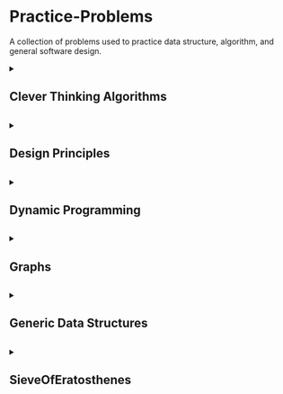 # Practice-Problems

A collection of problems used to practice data structure, algorithm, and general software design.

<details>
  <summary><h2>Clever Thinking Algorithms<h2></summary>

  <details>
    <summary><h3>Duplicate<h3></summary>
  
Given a sorted array, determines if there is a duplicate value in the array

  </details>

  <details>
  <summary><h3>MCSS<h3></summary>

Compute the maximal contiguous subsequence sum of a given array

</details>

<details>
  <summary><h3>PositiveCount<h3></summary>

Write an efficient method that takes a sorted input array of n elements and:

1. Returns true if there are at least k positive elements in the array; otherwise return false
2. Returns the number of positive elements in the array

</details>

<details>
  <summary><h3>TargetSum<h3></summary>
  
Determines if a given sorted array has 1 or 2 values that sum up to a target value.

</details>

</details>

<details>
  <summary><h2>Design Principles<h2></summary>

A collection of programs that are meant to showcase software design principles with different problems

  <details>
    <summary><h3>Diamond<h3></summary>

  Prints a diamond of odd, positive width to the terminal. Focus on Test-Driven Development, Functional Decomposition,
  DRY, and Self-Documenting code practices.

  To run:
  ```
  javac Diamond.java

  java Diamond *n*
  ```

  This folder also includes sample outputs that the program should print based on the certain test case.

  * `output1.txt`- A diamond of width 7
  * `output2.txt` - Any diamond with non-positive width should print
  * `output3.txt` - Any diamond with even length should print

</details>

</details>


<details>
  <summary><h2>Dynamic Programming<h2></summary>

A collection of Dynamic Programming problems. In each of the files, I provide  recursive, memoized, dp, and 
any dp optimization solutions to the problem at hand.

<details>
  <summary><h3>Fibonnaci<h3></summary>

Recursive, Memoized, and DP solutions to find the nth Fibonacci number

To run:
```
javac Fibonacci.java

java Fibonacci *n1 n2 ...*
```

</details>

</details>

<details>
  <summary><h2>Graphs<h2></summary>
  
<details>
  <summary><h3>GraphAL and GraphAM<h3></summary>
  
Adjacency List and Adjacency Matrix representations of a given graph. Nodes are represented *A* to *Z*, so to keep naming conventions, 
0 <= numVertices <= 26

Supports:

* *BFS*
* *DFS* (Recursive and Iterative Versions)
* *isBipartite*
* *countConnectedComponents*
* *Topological Sort*
* *Print*
  
</details>

<details>
  <summary><h3>WeightedGraphAL and WeightedGraphAM<h3></summary>
  
Adjacency List and Adjacency Matrix representations of a given weighted graph. Nodes are represented *A* to *Z*, so to keep naming conventions,
0 <= numVertices <= 26

Supports:

* Find Shortest Cost from a start node to every other node
  * Bellman-Ford
  * Djikstra (Traditional Linear Search and MinHeap Versions)
  * Path Taken
  
</details>

<details>
  <summary><h3>Hamilton<h3></summary>
  
Determines whether a given graph has a Hamiltonian Cycle. Graph is represented as an Adjacency Matrix. Nodes are represented *A* to *Z*, so to keep naming
conventions, 0 <= numVertices <= 26.

</details>
  
</details>

<details>
  <summary><h2>Generic Data Structures<h2></summary>
  
  <details>
    <summary><h3>LinkedList<h3></summary>

My implementation of a Linked List that can store any Comparable data type. Methods include:

* *Node Constructor*
* *headInsert()*
* *tailInsert()*
* *deleteHead()*
* *deleteTail()*
* *sortedInsert()*
* *isEmpty()*
* *isFull()*
* *printList()*
  
  </details>

  <details>
    <summary><h3>Queue<h3></summary>

Implementation of a Queue data structure using the Generic Linked List file above. Methods include:

* *Queue Constructor*
* *enqueue*
* *dequeue*
* *front*
* *isEmpty*
* *isFull*

  </details>

  <details>
    <summary><h3>Stack<h3></summary>

Implementation of a Stack data structure using the Generic Linked List file above. Methods include:

* *Stack Constructor*
* *push*
* *pop*
* *peek*
* *isEmpty*
* *isFull*

  </details>

</details>

<details>
  <summary><h2>SieveOfEratosthenes<h2></summary>
  
An algorithm that computes prime numbers that are at least double the previous prime value. This is used for hash table expansions when the hash table
becomes at least half full.

This algorithm begins with values 0 through n, and "sieves" out the non-prime values until we are left with only prime values.

</details>